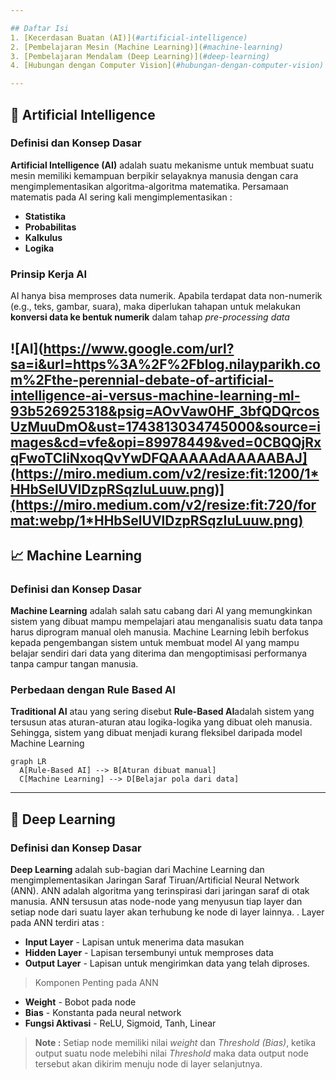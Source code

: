 ```yaml
---

## Daftar Isi  
1. [Kecerdasan Buatan (AI)](#artificial-intelligence)  
2. [Pembelajaran Mesin (Machine Learning)](#machine-learning)  
3. [Pembelajaran Mendalam (Deep Learning)](#deep-learning)  
4. [Hubungan dengan Computer Vision](#hubungan-dengan-computer-vision)  

---
```


## 🤖 Artificial Intelligence

### Definisi dan Konsep Dasar
**Artificial Intelligence (AI)** adalah suatu mekanisme untuk membuat suatu mesin memiliki kemampuan berpikir selayaknya manusia dengan cara mengimplementasikan algoritma-algoritma matematika. 
Persamaan matematis pada AI sering kali mengimplementasikan :
- **Statistika**
- **Probabilitas**
- **Kalkulus**
- **Logika**

### Prinsip Kerja AI
AI hanya bisa memproses data numerik. Apabila terdapat data non-numerik (e.g., teks, gambar, suara), maka diperlukan tahapan untuk melakukan **konversi data ke bentuk numerik** dalam tahap *pre-processing data*

![AI](https://www.google.com/url?sa=i&url=https%3A%2F%2Fblog.nilayparikh.com%2Fthe-perennial-debate-of-artificial-intelligence-ai-versus-machine-learning-ml-93b526925318&psig=AOvVaw0HF_3bfQDQrcosUzMuuDmO&ust=1743813034745000&source=images&cd=vfe&opi=89978449&ved=0CBQQjRxqFwoTCIiNxoqQvYwDFQAAAAAdAAAAABAJ](https://miro.medium.com/v2/resize:fit:1200/1*HHbSelUVlDzpRSqzIuLuuw.png)](https://miro.medium.com/v2/resize:fit:720/format:webp/1*HHbSelUVlDzpRSqzIuLuuw.png)
---

## 📈 Machine Learning

### Definisi dan Konsep Dasar
**Machine Learning** adalah salah satu cabang dari AI yang memungkinkan sistem yang dibuat mampu mempelajari atau menganalisis suatu data tanpa harus diprogram manual oleh manusia. 
Machine Learning lebih berfokus kepada pengembangan sistem untuk membuat model AI yang mampu belajar sendiri dari data yang diterima dan mengoptimisasi performanya tanpa campur tangan manusia. 

### Perbedaan dengan Rule Based AI
**Traditional AI** atau yang sering disebut **Rule-Based AI**adalah sistem yang tersusun atas aturan-aturan atau logika-logika yang dibuat oleh manusia. Sehingga, sistem yang dibuat menjadi kurang fleksibel daripada model Machine Learning
```mermaid
graph LR
  A[Rule-Based AI] --> B[Aturan dibuat manual]
  C[Machine Learning] --> D[Belajar pola dari data]
```

---
## 🧠 Deep Learning

### Definisi dan Konsep Dasar
**Deep Learning** adalah sub-bagian dari Machine Learning dan mengimplementasikan Jaringan Saraf Tiruan/Artificial Neural Network (ANN). ANN adalah algoritma yang terinspirasi dari jaringan saraf di otak manusia. ANN tersusun atas node-node yang menyusun tiap layer dan setiap node dari suatu layer akan terhubung ke node di layer lainnya. . Layer pada ANN terdiri atas :
- **Input Layer** - Lapisan untuk menerima data masukan
- **Hidden Layer** - Lapisan tersembunyi untuk memproses data
- **Output Layer** - Lapisan untuk mengirimkan data yang telah diproses. 

> Komponen Penting pada ANN
- **Weight** - Bobot pada node
- **Bias** - Konstanta pada neural network
- **Fungsi Aktivasi** - ReLU, Sigmoid, Tanh, Linear

> **Note :** Setiap node memiliki nilai *weight* dan *Threshold (Bias)*, ketika output suatu node melebihi nilai *Threshold* maka data output node tersebut akan dikirim menuju node di layer selanjutnya.
